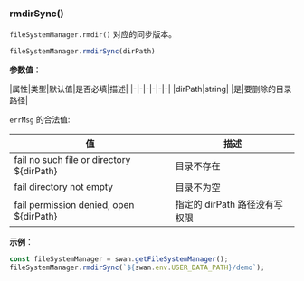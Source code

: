 ### rmdirSync()

`fileSystemManager.rmdir()` 对应的同步版本。

```js
fileSystemManager.rmdirSync(dirPath)
```
**参数值**：

|属性|类型|默认值|是否必填|描述|
|-|-|-|-|-|-|
|dirPath|string| |是|要删除的目录路径|


`errMsg` 的合法值:

| 值                                     | 描述                                            |
| -------------------------------------- | -----------------------------------------------|
| fail no such file or directory ${dirPath}   | 目录不存在                        |
| fail directory not empty | 目录不为空                                     |
| fail permission denied, open ${dirPath}   | 指定的 dirPath 路径没有写权限      |


**示例**：

```js
const fileSystemManager = swan.getFileSystemManager();
fileSystemManager.rmdirSync(`${swan.env.USER_DATA_PATH}/demo`);
```